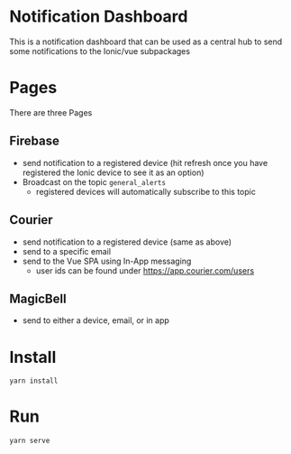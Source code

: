 # Notification Dashboard
This is a notification dashboard that can be used as a central hub to send some notifications to the Ionic/vue subpackages

# Pages
There are three Pages

## Firebase
- send notification to a registered device (hit refresh once you have registered the Ionic device to see it as an option)
- Broadcast on the topic `general_alerts`
    - registered devices will automatically subscribe to this topic

## Courier
- send notification to a registered device (same as above)
- send to a specific email
- send to the Vue SPA using In-App messaging
    - user ids can be found under https://app.courier.com/users


## MagicBell
- send to either a device, email, or in app

# Install
```
yarn install
```

# Run
```
yarn serve
```